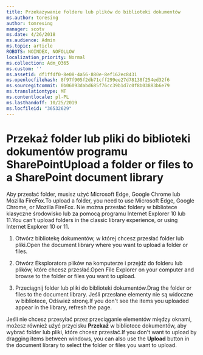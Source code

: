 ```yaml
---
title: Przekazywanie folderu lub plików do biblioteki dokumentów
ms.author: toresing
author: tomresing
manager: scotv
ms.date: 4/26/2018
ms.audience: Admin
ms.topic: article
ROBOTS: NOINDEX, NOFOLLOW
localization_priority: Normal
ms.collection: Adm_O365
ms.custom: ''
ms.assetid: df1ffdf0-8e08-4a56-880e-8ef162ec8431
ms.openlocfilehash: 8f97f905f2db71cff299ee27d78138f254ed32f6
ms.sourcegitcommit: 0b06093dabd685f76cc39b1d7c0f8b03883b6e79
ms.translationtype: MT
ms.contentlocale: pl-PL
ms.lasthandoff: 10/25/2019
ms.locfileid: "36532629"
---
```

# <a name="upload-a-folder-or-files-to-a-sharepoint-document-library"></a><span data-ttu-id="f5f58-102">Przekaż folder lub pliki do biblioteki dokumentów programu SharePoint</span><span class="sxs-lookup"><span data-stu-id="f5f58-102">Upload a folder or files to a SharePoint document library</span></span>

<span data-ttu-id="f5f58-103">Aby przesłać folder, musisz użyć Microsoft Edge, Google Chrome lub Mozilla FireFox.</span><span class="sxs-lookup"><span data-stu-id="f5f58-103">To upload a folder, you need to use Microsoft Edge, Google Chrome, or Mozilla FireFox.</span></span> <span data-ttu-id="f5f58-104">Nie można przesłać foldery w bibliotece klasyczne środowisko lub za pomocą programu Internet Explorer 10 lub 11.</span><span class="sxs-lookup"><span data-stu-id="f5f58-104">You can't upload folders in the classic library experience, or using Internet Explorer 10 or 11.</span></span>
  
1. <span data-ttu-id="f5f58-105">Otwórz bibliotekę dokumentów, w której chcesz przesłać folder lub pliki.</span><span class="sxs-lookup"><span data-stu-id="f5f58-105">Open the document library where you want to upload a folder or files.</span></span>
    
2. <span data-ttu-id="f5f58-106">Otwórz Eksploratora plików na komputerze i przejdź do folderu lub plików, które chcesz przesłać.</span><span class="sxs-lookup"><span data-stu-id="f5f58-106">Open File Explorer on your computer and browse to the folder or files you want to upload.</span></span>
    
3. <span data-ttu-id="f5f58-107">Przeciągnij folder lub pliki do biblioteki dokumentów.</span><span class="sxs-lookup"><span data-stu-id="f5f58-107">Drag the folder or files to the document library.</span></span> <span data-ttu-id="f5f58-108">Jeśli przesłane elementy nie są widoczne w bibliotece, Odśwież stronę.</span><span class="sxs-lookup"><span data-stu-id="f5f58-108">If you don't see the items you uploaded appear in the library, refresh the page.</span></span> 
    
<span data-ttu-id="f5f58-109">Jeśli nie chcesz przesyłać przez przeciąganie elementów między oknami, możesz również użyć przycisku **Przekaż** w bibliotece dokumentów, aby wybrać folder lub pliki, które chcesz przesłać.</span><span class="sxs-lookup"><span data-stu-id="f5f58-109">If you don't want to upload by dragging items between windows, you can also use the **Upload** button in the document library to select the folder or files you want to upload.</span></span> 
  

